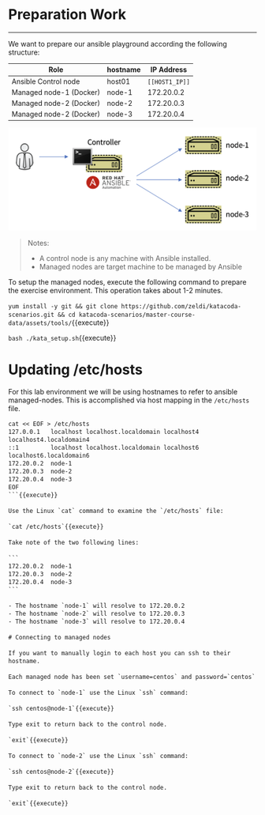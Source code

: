 # Preparation Work

---
We want to prepare our ansible playground according the following structure:

| Role                    | hostname       | IP Address     |
| ------------------------| ---------------| ---------------|
| Ansible Control node    | host01         | `[[HOST1_IP]]` |
| Managed node-1 (Docker) | node-1         | 172.20.0.2 |
| Managed node-2 (Docker) | node-2         | 172.20.0.3 |
| Managed node-2 (Docker) | node-3         | 172.20.0.4 |

![Ansible Architecture](./assets/kata_env.png)

> Notes:
> * A control node is any machine with Ansible installed.
> * Managed nodes are target machine to be managed by Ansible


To setup the managed nodes, execute the following command to prepare the exercise environment. This operation takes about 1-2 minutes.

`yum install -y git && git clone https://github.com/zeldi/katacoda-scenarios.git && cd katacoda-scenarios/master-course-data/assets/tools/`{{execute}}

`bash ./kata_setup.sh`{{execute}}

# Updating /etc/hosts

For this lab environment we will be using hostnames to refer to ansible managed-nodes.  This is accomplished via host mapping in the `/etc/hosts` file.  

````
cat << EOF > /etc/hosts
127.0.0.1   localhost localhost.localdomain localhost4 localhost4.localdomain4
::1         localhost localhost.localdomain localhost6 localhost6.localdomain6
172.20.0.2  node-1
172.20.0.3  node-2
172.20.0.4  node-3
EOF
```{{execute}}

Use the Linux `cat` command to examine the `/etc/hosts` file:

`cat /etc/hosts`{{execute}}

Take note of the two following lines:

```
172.20.0.2  node-1
172.20.0.3  node-2
172.20.0.4  node-3
```

- The hostname `node-1` will resolve to 172.20.0.2
- The hostname `node-2` will resolve to 172.20.0.3
- The hostname `node-3` will resolve to 172.20.0.4

# Connecting to managed nodes

If you want to manually login to each host you can ssh to their hostname.

Each managed node has been set `username=centos` and password=`centos`

To connect to `node-1` use the Linux `ssh` command:

`ssh centos@node-1`{{execute}}

Type exit to return back to the control node.

`exit`{{execute}}

To connect to `node-2` use the Linux `ssh` command:

`ssh centos@node-2`{{execute}}

Type exit to return back to the control node.

`exit`{{execute}}
